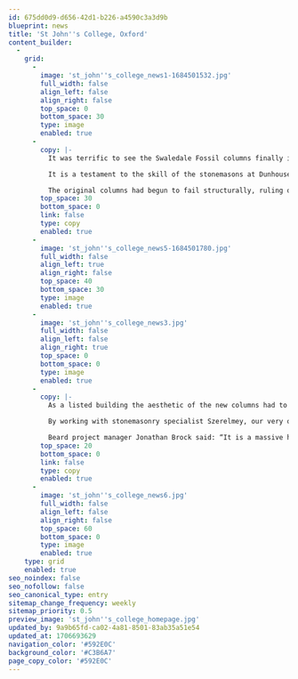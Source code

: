 ```yaml
---
id: 675dd0d9-d656-42d1-b226-a4590c3a3d9b
blueprint: news
title: 'St John''s College, Oxford'
content_builder:
  -
    grid:
      -
        image: 'st_john''s_college_news1-1684501532.jpg'
        full_width: false
        align_left: false
        align_right: false
        top_space: 0
        bottom_space: 30
        type: image
        enabled: true
      -
        copy: |-
          It was terrific to see the Swaledale Fossil columns finally in place in the Canterbury quadrangle at St John’s College, Oxford.

          It is a testament to the skill of the stonemasons at Dunhouse that each column was made from a single piece of stone and measures 2100mm tall. The diameter of the columns is 349mm at the centre, reducing to 308mm at the top, accounting for the entasis.

          The original columns had begun to fail structurally, ruling out a cosmetic repair. Once it was clear the columns would need to be removed, architect Wright & Wright and the Beard team set out to find the right replacements.
        top_space: 30
        bottom_space: 0
        link: false
        type: copy
        enabled: true
      -
        image: 'st_john''s_college_news5-1684501780.jpg'
        full_width: false
        align_left: true
        align_right: false
        top_space: 40
        bottom_space: 30
        type: image
        enabled: true
      -
        image: 'st_john''s_college_news3.jpg'
        full_width: false
        align_left: false
        align_right: true
        top_space: 0
        bottom_space: 0
        type: image
        enabled: true
      -
        copy: |-
          As a listed building the aesthetic of the new columns had to be in keeping with the rest of the building but the site where the original stone was quarried closed long ago. The stone for the original columns was Bletchingdon marble and was mined locally.

          By working with stonemasonry specialist Szerelmey, our very own carboniferous limestone, Swaledale Fossil, was identified as the best replacement. 

          Beard project manager Jonathan Brock said: “It is a massive honour to be entrusted to work on a building of such huge historical and cultural significance. As the columns are vital for the structure, it was crucial we found the perfect stone."
        top_space: 20
        bottom_space: 0
        link: false
        type: copy
        enabled: true
      -
        image: 'st_john''s_college_news6.jpg'
        full_width: false
        align_left: false
        align_right: false
        top_space: 60
        bottom_space: 0
        type: image
        enabled: true
    type: grid
    enabled: true
seo_noindex: false
seo_nofollow: false
seo_canonical_type: entry
sitemap_change_frequency: weekly
sitemap_priority: 0.5
preview_image: 'st_john''s_college_homepage.jpg'
updated_by: 9a9b65fd-ca02-4a81-8501-83ab35a51e54
updated_at: 1706693629
navigation_color: '#592E0C'
background_color: '#C3B6A7'
page_copy_color: '#592E0C'
---
```

